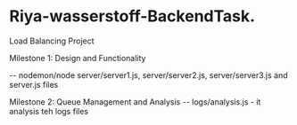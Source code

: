 # Riya-wasserstoff-BackendTask.

Load Balancing Project

Milestone 1: Design and Functionality

 -- nodemon/node server/server1.js, server/server2.js, server/server3.js and server.js files

Milestone 2: Queue Management and Analysis
 -- logs/analysis.js - it analysis teh logs files
